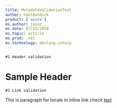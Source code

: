 ```yaml
---
title: MetadataValidationTest
author: noelbundick
product: ['azure']
ms.author: jasoz__
ms.date: 07/23/2018
ms.topic: article
ms.prod: .net
ms.technology: devlang-csharp
---
```

`#1 Header validation` 
# Sample Header

`#2 Link validation`

This is paragraph for locale in inline link check [text](https://docs.microsoft.com/en-us)
